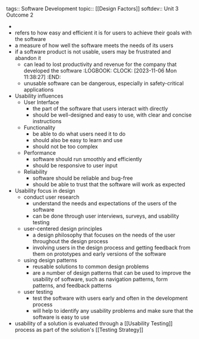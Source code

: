 tags:: Software Development
topic:: [[Design Factors]]
softdev:: Unit 3 Outcome 2

-
- refers to how easy and efficient it is for users to achieve their goals with the software
- a measure of how well the software meets the needs of its users
- if a software product is not usable, users may be frustrated and abandon it
	- can lead to lost productivity and revenue for the company that developed the software
	  :LOGBOOK:
	  CLOCK: [2023-11-06 Mon 11:38:27]
	  :END:
	- unusable software can be dangerous, especially in safety-critical applications
- Usability influences
	- User Interface
		- the part of the software that users interact with directly
		- should be well-designed and easy to use, with clear and concise instructions
	- Functionality
		- be able to do what users need it to do
		- should also be easy to learn and use
		- should not be too complex
	- Performance
		- software should run smoothly and efficiently
		- should be responsive to user input
	- Reliability
		- software should be reliable and bug-free
		- should be able to trust that the software will work as expected
- Usability focus in design
	- conduct user research
		- understand the needs and expectations of the users of the software
		- can be done through user interviews, surveys, and usability testing
	- user-centered design principles
		- a design philosophy that focuses on the needs of the user throughout the design process
		- involving users in the design process and getting feedback from them on prototypes and early versions of the software
	- using design patterns
		- reusable solutions to common design problems
		- are a number of design patterns that can be used to improve the usability of software, such as navigation patterns, form patterns, and feedback patterns
	- user testing
		- test the software with users early and often in the development process
		- will help to identify any usability problems and make sure that the software is easy to use
- usability of a solution is evaluated through a [[Usability Testing]] process as part of the solution's [[Testing Strategy]]